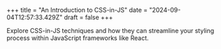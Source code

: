 +++
title = "An Introduction to CSS-in-JS"
date = "2024-09-04T12:57:33.429Z"
draft = false
+++

Explore CSS-in-JS techniques and how they can streamline your styling process within JavaScript frameworks like React.
        